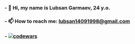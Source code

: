 ### - 👋 Hi, my name is Lubsan Garmaev, 24 y.o. 
### - 📫 How to reach me: lubsan14091998@gmail.com
### - [![codewars](https://www.codewars.com/users/LubsanGarmaev98/badges/large)](https://www.codewars.com/users/LubsanGarmaev98) 
<!--
**LubsanGarmaev98/LubsanGarmaev98** is a ✨ _special_ ✨ repository because its `README.md` (this file) appears on your GitHub profile.

Here are some ideas to get you started:

- 🔭 I’m currently working on ...
- 🌱 I’m currently learning ...
- 👯 I’m looking to collaborate on ...
- 🤔 I’m looking for help with ...
- 💬 Ask me about ...
- 📫 How to reach me: ...
- 😄 Pronouns: ...
- ⚡ Fun fact: ...
-->
